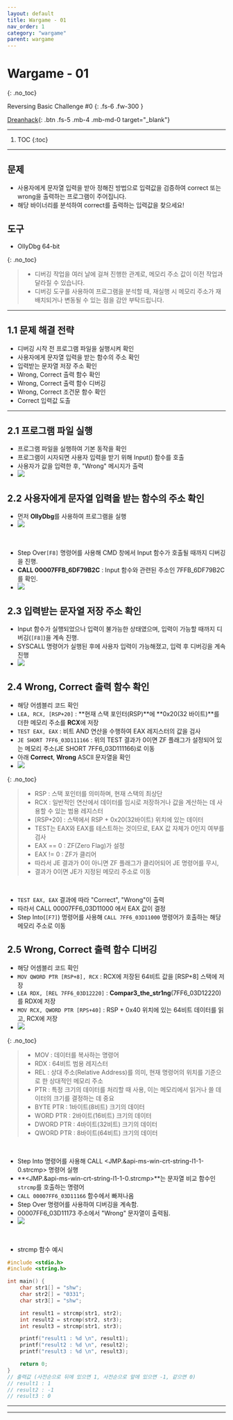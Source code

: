 ```yaml
---
layout: default
title: Wargame - 01
nav_order: 1
category: "wargame"
parent: wargame
---
```


# Wargame - 01
{: .no_toc}

Reversing Basic Challenge #0
{: .fs-6 .fw-300 }

[Dreanhack][dreamhack]{: .btn .fs-5 .mb-4 .mb-md-0 target="_blank"}

---

1. TOC
{:toc}

---

## 문제
- 사용자에게 문자열 입력을 받아 정해진 방법으로 입력값을 검증하여 correct 또는 wrong을 출력하는 프로그램이 주어집니다.
- 해당 바이너리를 분석하여 correct를 출력하는 입력값을 찾으세요!

## 도구
- OllyDbg 64-bit

{: .no_toc}
> - 디버깅 작업을 여러 날에 걸쳐 진행한 관계로, 메모리 주소 값이 이전 작업과 달라질 수 있습니다.
> - 디버깅 도구를 사용하여 프로그램을 분석할 때, 재실행 시 메모리 주소가 재배치되거나 변동될 수 있는 점을 감안 부탁드립니다.

---

## 1.1 문제 해결 전략 
- 디버깅 시작 전 프로그램 파일을 실행시켜 확인
- 사용자에게 문자열 입력을 받는 함수의 주소 확인
- 입력받는 문자열 저장 주소 확인
- Wrong, Correct 출력 함수 확인
- Wrong, Correct 출력 함수 디버깅
- Wrong, Correct 조건문 함수 확인
- Correct 입력값 도출

---
## 2.1 프로그램 파일 실행
- 프로그램 파일을 실행하여 기본 동작을 확인
- 프로그램이 시자되면 사용자 입력을 받기 위해 Input() 함수를 호출
- 사용자가 값을 입력한 후, "Wrong" 메시지가 출력
- ![](../../../assets/images/wargame/1/0.png)

## 2.2 사용자에게 문자열 입력을 받는 함수의 주소 확인
- 먼저 **OllyDbg**를 사용하여 프로그램을 실행
- ![](../../../assets/images/wargame/1/1.png)

<br>

- Step Over`[F8]` 명령어를 사용해 CMD 창에서 Input 함수가 호출될 때까지 디버깅을 진행.
- **CALL 00007FFB_6DF79B2C** : Input 함수와 관련된 주소인 7FFB_6DF79B2C를 확인.
- ![](../../../assets/images/wargame/1/2.png)


## 2.3 입력받는 문자열 저장 주소 확인
- Input 함수가 실행되었으나 입력이 불가능한 상태였으며, 입력이 가능할 때까지 디버깅(`[F8]`)을 계속 진행.
- SYSCALL 명령어가 실행된 후에 사용자 입력이 가능해졌고, 입력 후 디버깅을 계속 진행
- ![](../../../assets/images/wargame/1/3.png)

## 2.4 Wrong, Correct 출력 함수 확인
- 해당 어셈블리 코드 확인
- `LEA, RCX, [RSP+20]` : **현재 스택 포인터(RSP)**에 **0x20(32 바이트)**를 더한 메모리 주소를 **RCX**에 저장
- `TEST EAX, EAX` : 비트 AND 연산을 수행하여 EAX 레지스터의 값을 검사
- `JE SHORT 7FF6_03D111166` : 위의 TEST 결과가 0이면 ZF 플래그가 설정되어 있는 메모리 주소(JE SHORT 7FF6_03D111166)로 이동
- 아래 **Correct**, **Wrong** ASCII 문자열을 확인
- ![](../../../assets/images/wargame/1/4.png)

{: .no_toc}
> - RSP : 스택 포인터를 의미하며, 현재 스택의 최상단
> - RCX : 일반적인 연산에서 데이터를 임시로 저장하거나 값을 계산하는 데 사용할 수 있는 범용 레지스터
> - [RSP+20] : 스택에서 RSP + 0x20(32바이트) 위치에 있는 데이터
> - TEST는 EAX와 EAX를 테스트하는 것이므로, EAX 값 자체가 0인지 여부를 검사
> - EAX == 0 : ZF(Zero Flag)가 설정
> - EAX != 0 : ZF가 클리어
> - 따라서 JE 결과가 0이 아니면 ZF 플래그가 클리어되어 JE 명령어를 무시,
> - 결과가 0이면 JE가 지정된 메모리 주소로 이동

<br>

- `TEST EAX, EAX` 결과에 따라 "Correct", "Wrong"이 출력
- 따라서 CALL 00007FF6_03D11000 에서 EAX 값이 결정
- Step Into(`[F7]`) 명령어를 사용해 `CALL 7FF6_03D11000` 명령어가 호출하는 해당 메모리 주소로 이동

## 2.5 Wrong, Correct 출력 함수 디버깅
- 해당 어셈블리 코드 확인
- `MOV QWORD PTR [RSP+8], RCX` : RCX에 저장된 64비트 값을 [RSP+8] 스택에 저장
- `LEA RDX, [REL 7FF6_03D12220]` : **Compar3_the_str1ng**(7FF6_03D12220)를 RDX에 저장
- `MOV RCX, QWORD PTR [RPS+40]` : RSP + 0x40 위치에 있는 64비트 데이터를 읽고, RCX에 저장
- ![](../../../assets/images/wargame/1/5.png)

{: .no_toc}
> - MOV : 데이터를 복사하는 명령어
> - RDX : 64비트 범용 레지스터
> - REL : 상대 주소(Relative Address)를 의미, 현재 명령어의 위치를 기준으로 한 상대적인 메모리 주소
> - PTR : 특정 크기의 데이터를 처리할 때 사용, 이는 메모리에서 읽거나 쓸 데이터의 크기를 결정하는 데 중요
> - BYTE PTR : 1바이트(8비트) 크기의 데이터
> - WORD PTR : 2바이트(16비트) 크기의 데이터
> - DWORD PTR : 4바이트(32비트) 크기의 데이터
> - QWORD PTR : 8바이트(64비트) 크기의 데이터

<br>

- Step Into 명령어를 사용해 CALL <JMP.&api-ms-win-crt-string-l1-1-0.strcmp> 명령어 실행
- **<JMP.&api-ms-win-crt-string-l1-1-0.strcmp>**는 문자열 비교 함수인 `strcmp`를 호출하는 명령어
- `CALL 00007FF6_03D11166` 함수에서 빠져나옴
- Step Over 명령어를 사용하여 디버깅을 계속함.
- 00007FF6_03D11173 주소에서 "Wrong" 문자열이 출력됨.
- ![](../../../assets/images/wargame/1/6.png)

<br>

- strcmp 함수 예시
```c
#include <stdio.h>
#include <string.h>

int main() {
	char str1[] = "shw";
	char str2[] = "0331";
	char str3[] = "shw";

	int result1 = strcmp(str1, str2);
	int result2 = strcmp(str2, str3);
	int result3 = strcmp(str1, str3);

	printf("result1 : %d \n", result1);
	printf("result2 : %d \n", result2);
	printf("result3 : %d \n", result3);

	return 0;
}
// 출력값 (사전순으로 뒤에 있으면 1, 사전순으로 앞에 있으면 -1, 같으면 0)
// result1 : 1
// result2 : -1
// result3 : 0
```

---

---

[dreamhack]: https://dreamhack.io/wargame/challenges/14